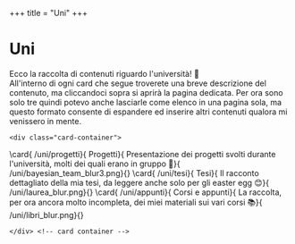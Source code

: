 +++
title = "Uni"
+++

# Uni

Ecco la raccolta di contenuti riguardo l'università! 🫠\
All'interno di ogni card che segue troverete una breve descrizione del contenuto, ma cliccandoci sopra si aprirà la pagina dedicata. Per ora sono solo tre quindi potevo anche lasciarle come elenco in una pagina sola, ma questo formato consente di espandere ed inserire altri contenuti qualora mi venissero in mente.

~~~ 
<div class="card-container">
~~~
<!-- \card{
    /activity/project_euler}{
        Problemi del progetto Eulero}{
            Una raccolta di storiche challenge da risolvere per metodi matematici (scervellandosi in vari modi) o informatici (scrivendo dell'opportuno codice). Sono più di 900 problemi quindi ci sarà molto materiale con cui cimentarsi.}{
                /assets/img/peuler2.jpg}{} -->
\card{
    /uni/progetti}{
        Progetti}{
            Presentazione dei progetti svolti durante l'università, molti dei quali erano in gruppo 🥹}{
                /uni/bayesian_team_blur3.png}{}
\card{
    /uni/tesi}{
        Tesi}{
            Il racconto dettagliato della mia tesi, da leggere anche solo per gli easter egg 😊}{
                /uni/laurea_blur.png}{}
                <!-- /uni/mdeg2.jpg}{} -->
\card{
    /uni/appunti}{
        Corsi e appunti}{
            La raccolta, per ora ancora molto incompleta, dei miei materiali sui vari corsi 📚}{
                /uni/libri_blur.png}{}
                <!-- /uni/quaderni.jpg}{} -->
~~~ 
</div> <!-- card container -->
~~~ 


